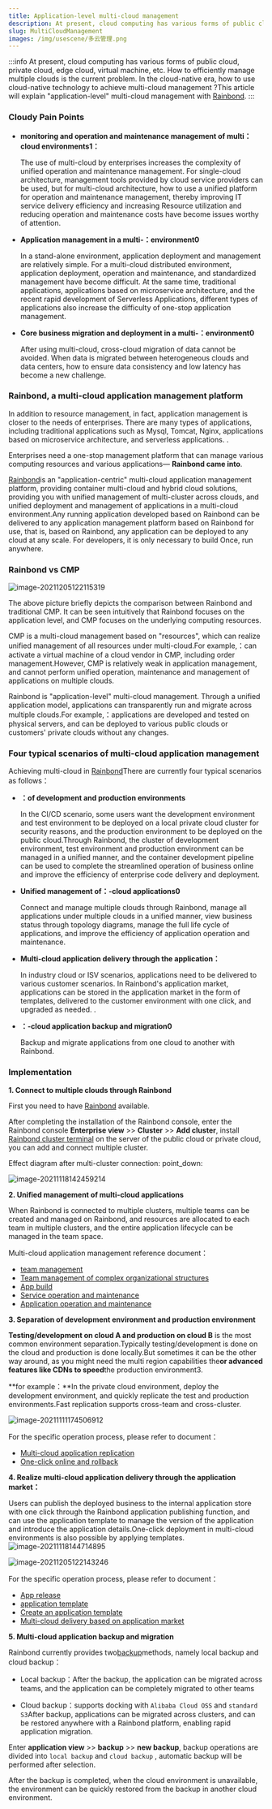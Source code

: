 ```yaml
---
title: Application-level multi-cloud management
description: At present, cloud computing has various forms of public cloud, private cloud, edge cloud, virtual machine, etc. How to efficiently manage multi-cloud is the current problem. In the cloud-native era, how to use cloud-native technology to achieve multi-cloud management?This article will cover "application-level" multi-cloud management with Rainbond.
slug: MultiCloudManagement
images: /img/usescene/多云管理.png
---
```


:::info At present, cloud computing has various forms of public cloud, private cloud, edge cloud, virtual machine, etc. How to efficiently manage multiple clouds is the current problem. In the cloud-native era, how to use cloud-native technology to achieve multi-cloud management ?This article will explain "application-level" multi-cloud management with [Rainbond](https://www.rainbond.com). 
:::

<!--truncate-->

### Cloudy Pain Points

- **monitoring and operation and maintenance management of multi：cloud environments1：**

  The use of multi-cloud by enterprises increases the complexity of unified operation and maintenance management. For single-cloud architecture, management tools provided by cloud service providers can be used, but for multi-cloud architecture, how to use a unified platform for operation and maintenance management, thereby improving IT service delivery efficiency and increasing Resource utilization and reducing operation and maintenance costs have become issues worthy of attention.

- **Application management in a multi-：environment0**

  In a stand-alone environment, application deployment and management are relatively simple. For a multi-cloud distributed environment, application deployment, operation and maintenance, and standardized management have become difficult. At the same time, traditional applications, applications based on microservice architecture, and the recent rapid development of Serverless Applications, different types of applications also increase the difficulty of one-stop application management.

- **Core business migration and deployment in a multi-：environment0**

  After using multi-cloud, cross-cloud migration of data cannot be avoided. When data is migrated between heterogeneous clouds and data centers, how to ensure data consistency and low latency has become a new challenge.

### Rainbond, a multi-cloud application management platform

In addition to resource management, in fact, application management is closer to the needs of enterprises. There are many types of applications, including traditional applications such as Mysql, Tomcat, Nginx, applications based on microservice architecture, and serverless applications. .

Enterprises need a one-stop management platform that can manage various computing resources and various applications— **Rainbond came into**.

[Rainbond](https://www.rainbond.com?channel=aliyun)is an "application-centric" multi-cloud application management platform, providing container multi-cloud and hybrid cloud solutions, providing you with unified management of multi-cluster across clouds, and unified deployment and management of applications in a multi-cloud environment.Any running application developed based on Rainbond can be delivered to any application management platform based on Rainbond for use, that is, based on Rainbond, any application can be deployed to any cloud at any scale. For developers, it is only necessary to build Once, run anywhere.

### Rainbond vs CMP

![image-20211205122115319](https://s2.loli.net/2021/12/05/xRXM3eucaFWTs64.png)

The above picture briefly depicts the comparison between Rainbond and traditional CMP. It can be seen intuitively that Rainbond focuses on the application level, and CMP focuses on the underlying computing resources.

CMP is a multi-cloud management based on "resources", which can realize unified management of all resources under multi-cloud.For example,：can activate a virtual machine of a cloud vendor in CMP, including order management.However, CMP is relatively weak in application management, and cannot perform unified operation, maintenance and management of applications on multiple clouds.

Rainbond is "application-level" multi-cloud management. Through a unified application model, applications can transparently run and migrate across multiple clouds.For example,：applications are developed and tested on physical servers, and can be deployed to various public clouds or customers' private clouds without any changes.

### Four typical scenarios of multi-cloud application management

Achieving multi-cloud in [Rainbond](https://www.rainbond.com?channel=aliyun)There are currently four typical scenarios as follows：

- **：of development and production environments**

  In the CI/CD scenario, some users want the development environment and test environment to be deployed on a local private cloud cluster for security reasons, and the production environment to be deployed on the public cloud.Through Rainbond, the cluster of development environment, test environment and production environment can be managed in a unified manner, and the container development pipeline can be used to complete the streamlined operation of business online and improve the efficiency of enterprise code delivery and deployment.

- **Unified management of：-cloud applications0**

  Connect and manage multiple clouds through Rainbond, manage all applications under multiple clouds in a unified manner, view business status through topology diagrams, manage the full life cycle of applications, and improve the efficiency of application operation and maintenance.

- **Multi-cloud application delivery through the application：**

  In industry cloud or ISV scenarios, applications need to be delivered to various customer scenarios. In Rainbond's application market, applications can be stored in the application market in the form of templates, delivered to the customer environment with one click, and upgraded as needed. .

- **：-cloud application backup and migration0**

  Backup and migrate applications from one cloud to another with Rainbond.

### Implementation

**1. Connect to multiple clouds through Rainbond**

First you need to have [Rainbond](https://www.rainbond.com/docs/quick-start/quick-install?channel=aliyun) available.

After completing the installation of the Rainbond console, enter the Rainbond console **Enterprise view** >> **Cluster** >> **Add cluster**, install [Rainbond cluster terminal](https://www.rainbond.com/docs/user-operations/deploy?channel=aliyun) on the server of the public cloud or private cloud, you can add and connect multiple cluster.

Effect diagram after multi-cluster connection: point_down:

<img src="https://pic.imgdb.cn/item/61a5d0802ab3f51d91d5afc2.png" alt="image-20211118142459214" />

**2. Unified management of multi-cloud applications**

When Rainbond is connected to multiple clusters, multiple teams can be created and managed on Rainbond, and resources are allocated to each team in multiple clusters, and the entire application lifecycle can be managed in the team space.

Multi-cloud application management reference document：

- [team management](https://www.rainbond.com/docs/get-start/team-management-and-multi-tenancy?channel=aliyun)
- [Team management of complex organizational structures](https://mp.weixin.qq.com/s/Dt6FjAyRvJHQhm9p4--ceQ)
- [App build](https://www.rainbond.com/docs/component-create/creation-process?channel=aliyun)
- [Service operation and maintenance](https://www.rainbond.com/docs/user-manual/component-op?channel=aliyun)
- [Application operation and maintenance](https://www.rainbond.com/docs/user-manual/app-manage?channel=aliyun)

**3. Separation of development environment and production environment**

**Testing/development on cloud A and production on cloud B** is the most common environment separation.Typically testing/development is done on the cloud and production is done locally.But sometimes it can be the other way around, as you might need the multi region capabilities the**or advanced features like CDNs to speed**the production environment3.

**for example：**In the private cloud environment, deploy the development environment, and quickly replicate the test and production environments.Fast replication supports cross-team and cross-cluster.

<img src="https://i.loli.net/2021/11/11/aGVgxeTIq1Uyrcu.png" alt="image-20211111174506912" />

For the specific operation process, please refer to document：

- [Multi-cloud application replication](https://www.rainbond.com/docs/user-manual/component-dev/app_copy?channel=aliyun)
- [One-click online and rollback](https://www.rainbond.com/docs/practices/app-dev/update-rollback?channel=aliyun)

**4. Realize multi-cloud application delivery through the application market：**

Users can publish the deployed business to the internal application store with one click through the Rainbond application publishing function, and can use the application template to manage the version of the application and introduce the application details.One-click deployment in multi-cloud environments is also possible by applying templates.
<img src="https://pic.imgdb.cn/item/61a5d0942ab3f51d91d5bf1c.png" alt="image-20211118144714895" />

![image-20211205122143246](https://s2.loli.net/2021/12/05/so8LfOTVtPb5EiD.png)

For the specific operation process, please refer to document：

- [App release](https://www.rainbond.com/docs/user-manual/app-manage/share-app?channel=aliyun)
- [application template](https://www.rainbond.com/docs/enterprise-manager/enterprise/appcenter/application-template?channel=aliyun)
- [Create an application template](https://www.rainbond.com/docs/get-start/release-to-market?channel=aliyun)
- [Multi-cloud delivery based on application market](https://www.rainbond.com/docs/enterprise-manager/enterprise/appcenter/add-app?channel=aliyun)

**5. Multi-cloud application backup and migration**

Rainbond currently provides two[backup](https://www.rainbond.com/docs/user-manual/app-manage/app-backup?channel=aliyun)methods, namely local backup and cloud backup：

- Local backup：After the backup, the application can be migrated across teams, and the application can be completely migrated to other teams

- Cloud backup：supports docking with `Alibaba Cloud OSS` and `standard S3`After backup, applications can be migrated across clusters, and can be restored anywhere with a Rainbond platform, enabling rapid application migration.

Enter **application view** >> **backup** >> **new backup**, backup operations are divided into `local backup` and `cloud backup` , automatic backup will be performed after selection.

After the backup is completed, when the cloud environment is unavailable, the environment can be quickly restored from the backup in another cloud environment.
